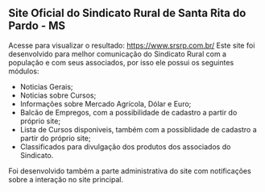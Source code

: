 ## Site Oficial do Sindicato Rural de Santa Rita do Pardo - MS

Acesse para visualizar o resultado: <a href="https://www.srsrp.com.br/"> https://www.srsrp.com.br/ </a> 
Este site foi desenvolvido para melhor comunicação do Sindicato Rural com a população e com seus associados, por isso ele possui os seguintes módulos:

  - Noticias Gerais;
  - Noticias sobre Cursos;
  - Informações sobre Mercado Agrícola, Dólar e Euro;
  - Balcão de Empregos, com a possibilidade de cadastro a partir do próprio site;
  - Lista de Cursos disponiveis, também com a possiblidade de cadastro a partir do próprio site;
  - Classificados para divulgação dos produtos dos associados do Sindicato.

Foi desenvolvido também a parte administrativa do site com notificações sobre a interação no site principal.
